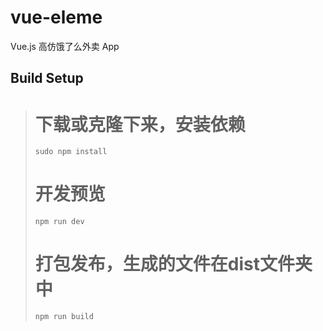 # vue-eleme
Vue.js 高仿饿了么外卖 App 
## Build Setup
>  # 下载或克隆下来，安装依赖
> `sudo npm install`
>  # 开发预览
> `npm run dev`
>  # 打包发布，生成的文件在dist文件夹中
> `npm run build`